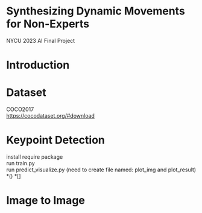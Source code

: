 # Synthesizing Dynamic Movements for Non-Experts
NYCU 2023 AI Final Project

# Introduction

# Dataset
COCO2017  
https://cocodataset.org/#download

# Keypoint Detection
install require package  
run train.py  
run predict_visualize.py (need to create file named: plot_img and plot_result)   
*()
*[]
# Image to Image
